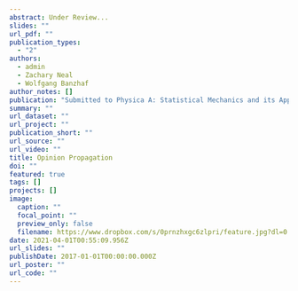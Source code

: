```yaml
---
abstract: Under Review...
slides: ""
url_pdf: ""
publication_types:
  - "2"
authors:
  - admin
  - Zachary Neal
  - Wolfgang Banzhaf
author_notes: []
publication: "Submitted to Physica A: Statistical Mechanics and its Applications"
summary: ""
url_dataset: ""
url_project: ""
publication_short: ""
url_source: ""
url_video: ""
title: Opinion Propagation
doi: ""
featured: true
tags: []
projects: []
image:
  caption: ""
  focal_point: ""
  preview_only: false
  filename: https://www.dropbox.com/s/0prnzhxgc6zlpri/feature.jpg?dl=0
date: 2021-04-01T00:55:09.956Z
url_slides: ""
publishDate: 2017-01-01T00:00:00.000Z
url_poster: ""
url_code: ""
---
```

